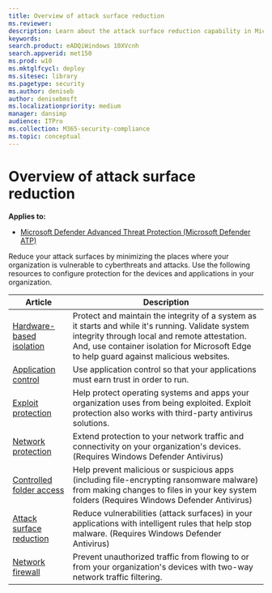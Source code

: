 ```yaml
---
title: Overview of attack surface reduction
ms.reviewer: 
description: Learn about the attack surface reduction capability in Microsoft Defender ATP
keywords: 
search.product: eADQiWindows 10XVcnh
search.appverid: met150
ms.prod: w10
ms.mktglfcycl: deploy
ms.sitesec: library
ms.pagetype: security
ms.author: deniseb
author: denisebmsft
ms.localizationpriority: medium
manager: dansimp
audience: ITPro
ms.collection: M365-security-compliance 
ms.topic: conceptual
---
```


# Overview of attack surface reduction

**Applies to:**
- [Microsoft Defender Advanced Threat Protection (Microsoft Defender ATP)](https://go.microsoft.com/fwlink/p/?linkid=2069559)

Reduce your attack surfaces by minimizing the places where your organization is vulnerable to cyberthreats and attacks. Use the following resources to configure protection for the devices and applications in your organization. 

| Article | Description |
|------------|-------------|
| [Hardware-based isolation](../windows-defender-application-guard/wd-app-guard-overview.md) | Protect and maintain the integrity of a system as it starts and while it's running. Validate system integrity through local and remote attestation. And, use container isolation for Microsoft Edge to help guard against malicious websites. |
| [Application control](../windows-defender-application-control/windows-defender-application-control.md) | Use application control so that your applications must earn trust in order to run. |
| [Exploit protection](../windows-defender-exploit-guard/exploit-protection-exploit-guard.md) |Help protect operating systems and apps your organization uses from being exploited. Exploit protection also works with third-party antivirus solutions. |
| [Network protection](../windows-defender-exploit-guard/network-protection-exploit-guard.md) |Extend protection to your network traffic and connectivity on your organization's devices. (Requires Windows Defender Antivirus) | 
| [Controlled folder access](../windows-defender-exploit-guard/controlled-folders-exploit-guard.md) | Help prevent malicious or suspicious apps (including file-encrypting ransomware malware) from making changes to files in your key system folders (Requires Windows Defender Antivirus) |
| [Attack surface reduction](../windows-defender-exploit-guard/attack-surface-reduction-exploit-guard.md) |Reduce vulnerabilities (attack surfaces) in your applications with intelligent rules that help stop malware. (Requires Windows Defender Antivirus)  |
| [Network firewall](../windows-firewall/windows-firewall-with-advanced-security.md) |Prevent unauthorized traffic from flowing to or from your organization's devices with two-way network traffic filtering. |

